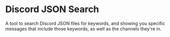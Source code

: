# Discord JSON Search

A tool to search Discord JSON files for keywords, and showing you specific messages that include those keywords, as well as the channels they're in.
